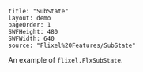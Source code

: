 ```
title: "SubState"
layout: demo
pageOrder: 1
SWFHeight: 480
SWFWidth: 640
source: "Flixel%20Features/SubState"
```

An example of `flixel.FlxSubState`.